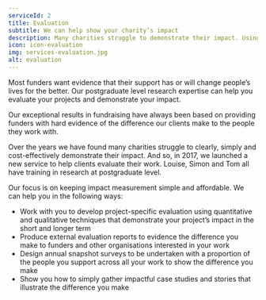 ```yaml
---
serviceId: 2
title: Evaluation
subtitle: We can help show your charity’s impact
description: Many charities struggle to demonstrate their impact. Using our post-graduate social research expertise, we have developed simple and cost-effective processes to help charities prove their impact. We can help you implement easy to administer evaluation tools and prepare external evaluation reports to motivate your teams, improve your work and support your fundraising.
icon: icon-evaluation
img: services-evaluation.jpg
alt: evaluation
---
```


Most funders want evidence that their support has or will change people’s lives for the better. Our postgraduate level research expertise can help you evaluate your projects and demonstrate your impact.

Our exceptional results in fundraising have always been based on providing funders with hard evidence of the difference our clients make to the people they work with.

Over the years we have found many charities struggle to clearly, simply and cost-effectively demonstrate their impact. And so, in 2017, we launched a new service to help clients evaluate their work. Louise, Simon and Tom all have training in research at postgraduate level.

Our focus is on keeping impact measurement simple and affordable. We can help you in the following ways:

- Work with you to develop project-specific evaluation using quantitative and qualitative techniques that demonstrate your project’s impact in the short and longer term
- Produce external evaluation reports to evidence the difference you make to funders and other organisations interested in your work
- Design annual snapshot surveys to be undertaken with a proportion of the people you support across all your work to show the difference you make
- Show you how to simply gather impactful case studies and stories that illustrate the difference you make
